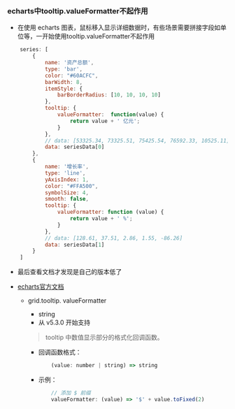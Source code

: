### echarts中tooltip.valueFormatter不起作用

- 在使用 echarts 图表，鼠标移入显示详细数据时，有些场景需要拼接字段如单位等，一开始使用tooltip.valueFormatter不起作用

```js
    series: [
        {
            name: '资产总额',
            type: 'bar',
            color: "#60ACFC",
            barWidth: 8,
            itemStyle: {
                barBorderRadius: [10, 10, 10, 10]
            },
            tooltip: {
                valueFormatter:  function(value) {
                    return value + ' 亿元';
                }
            },
            // data: [53325.34, 73325.51, 75425.54, 76592.33, 10525.11]
            data: seriesData[0]
        },
        {
            name: '增长率',
            type: 'line',
            yAxisIndex: 1,
            color: "#FFA500",
            symbolSize: 4,
            smooth: false,
            tooltip: {
                valueFormatter: function (value) {
                    return value + ' %';
                }
            },
            // data: [128.61, 37.51, 2.86, 1.55, -86.26]
            data: seriesData[1]
        }
    ]
```

- 最后查看文档才发现是自己的版本低了
- [echarts官方文档](https://echarts.apache.org/zh/option.html#grid.tooltip.valueFormatter)

    - grid.tooltip. valueFormatter
        - string
        - 从 v5.3.0 开始支持

        > tooltip 中数值显示部分的格式化回调函数。

        - 回调函数格式：
            ```js
                (value: number | string) => string
            ```
        - 示例：
            ```js
                // 添加 $ 前缀
                valueFormatter: (value) => '$' + value.toFixed(2)
            ```